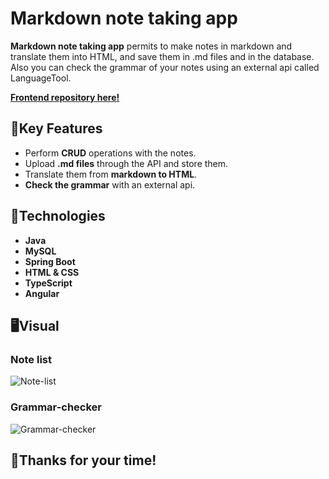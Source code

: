# Markdown note taking app

**Markdown note taking app** permits to make notes in markdown and translate them into HTML, and save them in .md files and in the database. Also you can check the grammar of your notes using an external api called LanguageTool.

[**Frontend repository here!**](https://github.com/Reisorz/Markdown-Note-taking-App-Frontend)


## 🔑Key Features

- Perform **CRUD** operations with the notes.
- Upload **.md files** through the API and store them.
- Translate them from **markdown to HTML**.
- **Check the grammar** with an external api.


## 🚀Technologies

- **Java**
- **MySQL**
- **Spring Boot**
- **HTML & CSS**
- **TypeScript**
- **Angular**

## 🖥️​Visual

### Note list
![Note-list](https://github.com/user-attachments/assets/3dbf6e6b-55d3-47a1-bd64-665bb26945de)
### Grammar-checker
![Grammar-checker](https://github.com/user-attachments/assets/20fefa3f-84c0-484e-860b-83eb11412bd1)


## 👋​Thanks for your time!

